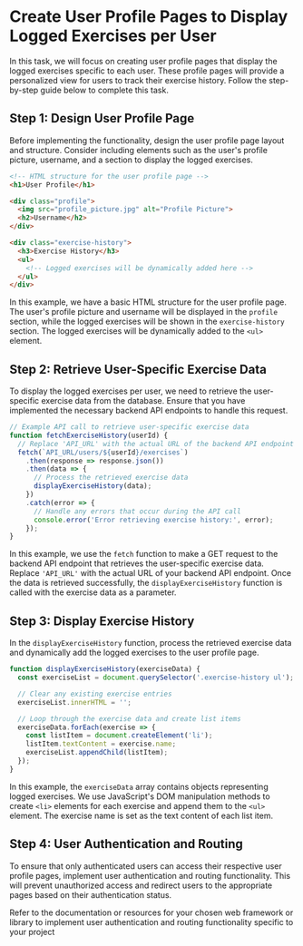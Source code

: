 # Create User Profile Pages to Display Logged Exercises per User

In this task, we will focus on creating user profile pages that display the logged exercises specific to each user. These profile pages will provide a personalized view for users to track their exercise history. Follow the step-by-step guide below to complete this task.

## Step 1: Design User Profile Page

Before implementing the functionality, design the user profile page layout and structure. Consider including elements such as the user's profile picture, username, and a section to display the logged exercises.

```html
<!-- HTML structure for the user profile page -->
<h1>User Profile</h1>

<div class="profile">
  <img src="profile_picture.jpg" alt="Profile Picture">
  <h2>Username</h2>
</div>

<div class="exercise-history">
  <h3>Exercise History</h3>
  <ul>
    <!-- Logged exercises will be dynamically added here -->
  </ul>
</div>
```

In this example, we have a basic HTML structure for the user profile page. The user's profile picture and username will be displayed in the `profile` section, while the logged exercises will be shown in the `exercise-history` section. The logged exercises will be dynamically added to the `<ul>` element.

## Step 2: Retrieve User-Specific Exercise Data

To display the logged exercises per user, we need to retrieve the user-specific exercise data from the database. Ensure that you have implemented the necessary backend API endpoints to handle this request.

```javascript
// Example API call to retrieve user-specific exercise data
function fetchExerciseHistory(userId) {
  // Replace 'API_URL' with the actual URL of the backend API endpoint
  fetch(`API_URL/users/${userId}/exercises`)
    .then(response => response.json())
    .then(data => {
      // Process the retrieved exercise data
      displayExerciseHistory(data);
    })
    .catch(error => {
      // Handle any errors that occur during the API call
      console.error('Error retrieving exercise history:', error);
    });
}
```

In this example, we use the `fetch` function to make a GET request to the backend API endpoint that retrieves the user-specific exercise data. Replace `'API_URL'` with the actual URL of your backend API endpoint. Once the data is retrieved successfully, the `displayExerciseHistory` function is called with the exercise data as a parameter.

## Step 3: Display Exercise History

In the `displayExerciseHistory` function, process the retrieved exercise data and dynamically add the logged exercises to the user profile page.

```javascript
function displayExerciseHistory(exerciseData) {
  const exerciseList = document.querySelector('.exercise-history ul');

  // Clear any existing exercise entries
  exerciseList.innerHTML = '';

  // Loop through the exercise data and create list items
  exerciseData.forEach(exercise => {
    const listItem = document.createElement('li');
    listItem.textContent = exercise.name;
    exerciseList.appendChild(listItem);
  });
}
```

In this example, the `exerciseData` array contains objects representing logged exercises. We use JavaScript's DOM manipulation methods to create `<li>` elements for each exercise and append them to the `<ul>` element. The exercise name is set as the text content of each list item.

## Step 4: User Authentication and Routing

To ensure that only authenticated users can access their respective user profile pages, implement user authentication and routing functionality. This will prevent unauthorized access and redirect users to the appropriate pages based on their authentication status.

Refer to the documentation or resources for your chosen web framework or library to implement user authentication and routing functionality specific to your project